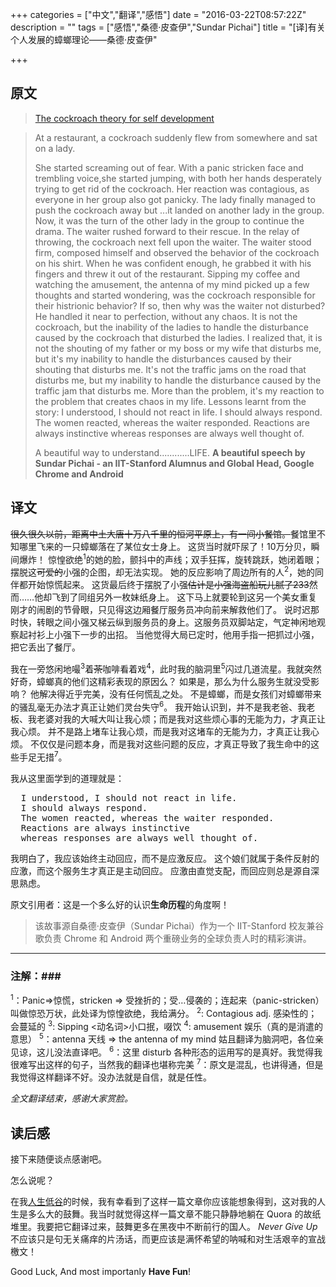 +++
categories = ["中文","翻译","感悟"]
date = "2016-03-22T08:57:22Z"
description = ""
tags = ["感悟","桑德·皮查伊","Sundar Pichai"]
title = "[译]有关个人发展的蟑螂理论——桑德·皮查伊"

+++

原文
----
> [The cockroach theory for self development](https://www.quora.com/What-should-Indians-learn-from-Sundar-Pichai/answer/Shreyas-Vasant-Joshi?srid=3Eg3&share=9352f832)


> At a restaurant, a cockroach suddenly flew from somewhere and sat on a lady.
>
> She started screaming out of fear.
  With a panic stricken face and trembling voice,she started jumping, with both her hands desperately trying to get rid of the cockroach.
  Her reaction was contagious, as everyone in her group also got panicky.
  The lady finally managed to push the cockroach away but ...it landed on another lady in the group.
  Now, it was the turn of the other lady in the group to continue the drama.
  The waiter rushed forward to their rescue.
  In the relay of throwing, the cockroach next fell upon the waiter.
  The waiter stood firm, composed himself and observed the behavior of the cockroach on his shirt.
  When he was confident enough, he grabbed it with his fingers and threw it out of the restaurant.
  Sipping my coffee and watching the amusement, the antenna of my mind picked up a few thoughts and started wondering, was the cockroach 
  responsible for their histrionic behavior?
  If so, then why was the waiter not disturbed?
  He handled it near to perfection, without any chaos.
  It is not the cockroach, but the inability of the ladies to handle the disturbance caused by the cockroach that disturbed the ladies.
  I realized that, it is not the shouting of my father or my boss or my wife that disturbs me, but it's my inability to handle the disturbances caused by their shouting that disturbs me.
  It's not the traffic jams on the road that disturbs me, but my inability to handle the disturbance caused by the traffic jam that disturbs me.
  More than the problem, it's my reaction to the problem that creates chaos in my life.
  Lessons learnt from the story:
  I understood, I should not react in life.
  I should always respond.
  The women reacted, whereas the waiter responded.
> Reactions are always instinctive whereas responses are always well thought of.
> 
> A beautiful way to understand............LIFE.
> **A beautiful speech by Sundar Pichai - an IIT-Stanford Alumnus and Global Head, Google Chrome and Android**

译文
-----
~~很久很久以前，距离中土大唐十万八千里的恒河平原上，有一间小餐馆。~~餐馆里不知哪里飞来的一只蟑螂落在了某位女士身上。
这货当时就吓尿了！10万分贝，瞬间爆炸！
惊惶欲绝<sup>1</sup>的她的脸，颤抖中的声线；双手狂挥，旋转跳跃，她闭着眼；摆脱这~~可爱的~~小强的企图，却无法实现。
她的反应影响了周边所有的人<sup>2</sup>，她的同伴都开始惊慌起来。
这货最后终于摆脱了小强~~估计是小强海盗船玩儿腻了233~~然而……他却飞到了同组另外一枚妹纸身上。
这下马上就要轮到这另一个美女重复刚才的闹剧的节骨眼，只见得这边厢餐厅服务员冲向前来解救他们了。
说时迟那时快，转眼之间小强又梯云纵到服务员的身上。这服务员双脚站定，气定神闲地观察起衬衫上小强下一步的出招。
当他觉得大局已定时，他用手指一把抓过小强，把它丢出了餐厅。

我在一旁悠闲地嘬<sup>3</sup>着~~茶~~咖啡看着戏<sup>4</sup>，此时我的脑洞里<sup>5</sup>闪过几道流星。我就突然好奇，蟑螂真的他们这精彩表现的原因么？
如果是，那么为什么服务生就没受影响？
他解决得近乎完美，没有任何慌乱之处。
不是蟑螂，而是女孩们对蟑螂带来的骚乱毫无办法才真正让她们灵台失守<sup>6</sup>。
我开始认识到，并不是我老爸、我老板、我老婆对我的大喊大叫让我心烦；而是我对这些烦心事的无能为力，才真正让我心烦。
并不是路上堵车让我心烦，而是我对这堵车的无能为力，才真正让我心烦。
不仅仅是问题本身，而是我对这些问题的反应，才真正导致了我生命中的这些手足无措<sup>7</sup>。

我从这里面学到的道理就是：
<pre>
  I understood, I should not react in life.
  I should always respond.
  The women reacted, whereas the waiter responded.
  Reactions are always instinctive 
  whereas responses are always well thought of.
</pre>
我明白了，我应该始终主动回应，而不是应激反应。
这个娘们就属于条件反射的应激，而这个服务生才真正是主动回应。
应激由直觉支配，而回应则总是源自深思熟虑。

原文引用者：这是一个多么好的认识**生命历程**的角度啊！

> 该故事源自桑德·皮查伊（Sundar Pichai）作为一个 IIT-Stanford 校友兼谷歌负责 Chrome 和 Android 两个重磅业务的全球负责人时的精彩演讲。

***

### 注解：###
<sup>1</sup>：Panic=>惊慌，stricken => 受挫折的；受…侵袭的；连起来（panic-stricken）叫做惊恐万状，此处译为惊惶欲绝，我给满分。
<sup>2</sup>: Contagious adj. 感染性的；会蔓延的
<sup>3</sup>: Sipping  <动名词>小口抿，啜饮
<sup>4</sup>: amusement 娱乐（真的是消遣的意思）
<sup>5</sup>：antenna 天线 => the antenna of my mind 姑且翻译为脑洞吧，各位亲见谅，这儿没法直译吧。
<sup>6</sup>：这里 disturb 各种形态的运用写的是真好。我觉得我很难写出这样的句子，当然我的翻译也堪称完美
<sup>7</sup>：原文是混乱，也讲得通，但是我觉得这样翻译不好。没办法就是自信，就是任性。

*全文翻译结束，感谢大家赏脸。*

读后感
-------

接下来随便谈点感谢吧。

怎么说呢？

在我[人生低谷](/blog/2016/01/17/写于-2016-年初的一段话/)的时候，我有幸看到了这样一篇文章你应该能想象得到，这对我的人生是多么大的鼓舞。我当时就觉得这样一篇文章不能只静静地躺在 Quora 的故纸堆里。我要把它翻译过来，鼓舞更多在黑夜中不断前行的国人。
*Never Give Up* 不应该只是句无关痛痒的片汤话，而更应该是满怀希望的呐喊和对生活艰辛的宣战檄文！

Good Luck, And most importanly **Have Fun**!